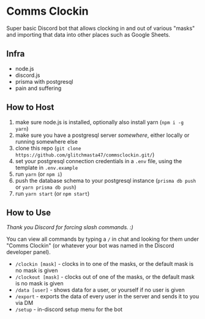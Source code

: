 # Comms Clockin

Super basic Discord bot that allows clocking in and out of various "masks" and importing that data into other places such as Google Sheets.

## Infra

- node.js
- discord.js
- prisma with postgresql
- pain and suffering

## How to Host

1. make sure node.js is installed, optionally also install yarn (`npm i -g yarn`)
2. make sure you have a postgresql server *somewhere*, either locally or running somewhere else
3. clone this repo (`git clone https://github.com/glitchmasta47/commsclockin.git/`)
4. set your postgresql connection credentials in a `.env` file, using the template in `.env.example`
5. run `yarn` (or `npm i`)
6. push the database schema to your postgresql instance (`prisma db push` or `yarn prisma db push`)
7. run `yarn start` (or `npm start`)

## How to Use

*Thank you Discord for forcing slash commands. :)*

You can view all commands by typing a `/` in chat and looking for them under "Comms Clockin" (or whatever your bot was named in the Discord developer panel).

- `/clockin [mask]` - clocks in to one of the masks, or the default mask is no mask is given
- `/clockout [mask]` - clocks out of one of the masks, or the default mask is no mask is given
- `/data [user]` - shows data for a user, or yourself if no user is given
- `/export` - exports the data of every user in the server and sends it to you via DM
- `/setup` - in-discord setup menu for the bot